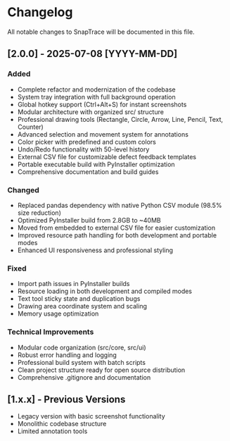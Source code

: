 # Changelog

All notable changes to SnapTrace will be documented in this file.

## [2.0.0] - 2025-07-08 [YYYY-MM-DD]

### Added
- Complete refactor and modernization of the codebase
- System tray integration with full background operation
- Global hotkey support (Ctrl+Alt+S) for instant screenshots
- Modular architecture with organized src/ structure
- Professional drawing tools (Rectangle, Circle, Arrow, Line, Pencil, Text, Counter)
- Advanced selection and movement system for annotations
- Color picker with predefined and custom colors
- Undo/Redo functionality with 50-level history
- External CSV file for customizable defect feedback templates
- Portable executable build with PyInstaller optimization
- Comprehensive documentation and build guides

### Changed
- Replaced pandas dependency with native Python CSV module (98.5% size reduction)
- Optimized PyInstaller build from 2.8GB to ~40MB
- Moved from embedded to external CSV file for easier customization
- Improved resource path handling for both development and portable modes
- Enhanced UI responsiveness and professional styling

### Fixed
- Import path issues in PyInstaller builds
- Resource loading in both development and compiled modes
- Text tool sticky state and duplication bugs
- Drawing area coordinate system and scaling
- Memory usage optimization

### Technical Improvements
- Modular code organization (src/core, src/ui)
- Robust error handling and logging
- Professional build system with batch scripts
- Clean project structure ready for open source distribution
- Comprehensive .gitignore and documentation

## [1.x.x] - Previous Versions
- Legacy version with basic screenshot functionality
- Monolithic codebase structure
- Limited annotation tools
